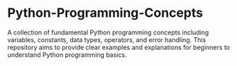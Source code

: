 # Python-Programming-Concepts
A collection of fundamental Python programming concepts including variables, constants, data types, operators, and error handling. This repository aims to provide clear examples and explanations for beginners to understand Python programming basics.
